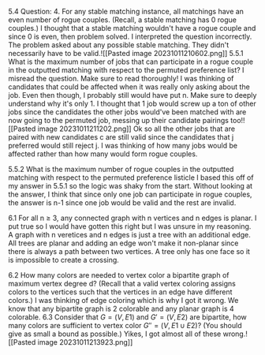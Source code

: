 5.4 Question: 4. For any stable matching instance, all matchings have an even number of rogue couples. (Recall, a stable matching has 0 rogue couples.)
	I thought that  a stable matching wouldn't have a rogue couple and since 0 is even, then problem solved. I interpreted the question incorrectly. The problem asked about any possible stable matching. They didn't necessarily have to be valid.![[Pasted image 20231011210602.png]]
5.5.1 What is the maximum number of jobs that can participate in a rogue couple in the outputted matching with respect to the permuted preference list?
	I misread the question. Make sure to read thoroughly! I was thinking of candidates that could be affected when it was really only asking about the job. Even then though, I probably still would have put n. Make sure to deeply understand why it's only 1. I thought that 1 job would screw up a ton of other jobs since the candidates the other jobs would've been matched with are now going to the permuted job, messing up their candidate pairings too!![[Pasted image 20231011211202.png]]
	Ok so all the other jobs that are paired with new candidates c are still valid since the candidates that j preferred would still reject j. I was thinking of how many jobs would be affected rather than how many would form rogue couples.
	
5.5.2 What is the maximum number of rogue couples in the outputted matching with respect to the permuted preference listicle
	I based this off of my answer in 5.5.1 so the logic was shaky from the start. Without looking at the answer, I think that since only one job can participate in rogue couples, the answer is n-1 since one job would be valid and the rest are invalid.

6.1 For all n ≥ 3, any connected graph with n vertices and n edges is planar.
	I put true so I would have gotten this right but I was unsure in my reasoning. A graph with n veretices and n edges is just a tree with an additional edge. All trees are planar and adding an edge won't make it non-planar since there is always a path between two vertices. A tree only has one face so it is impossible to create a crossing.

6.2 How many colors are needed to vertex color a bipartite graph of maximum vertex degree d? (Recall that a valid vertex coloring assigns colors to the vertices such that the vertices in an edge have different colors.)
	I was thinking of edge coloring which is why I got it wrong. We know that any bipartite graph is 2 colorable and any planar graph is 4 colorable.
6.3 Consider that $G = (V,E1)$ and $G ′ = (V,E2)$ are bipartite, how many colors are sufficient to vertex color $G ′′ = (V,E1 ∪E2)?$ (You should give as small a bound as possible.)
	Yikes, I got almost all  of these wrong.![[Pasted image 20231011213923.png]]